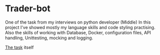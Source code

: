 # Trader-bot

One of the task from my interviews on python developer (Middle) 
In this project I've showed mostly my language skills and code styling practising.
Also the skills of working with Database, Docker, configuration files, API handling, Unittesting, mocking and logging.

[The task](https://github.com/Tsarikovich/forTechInterview/blob/master/task%20.pdf) itself

